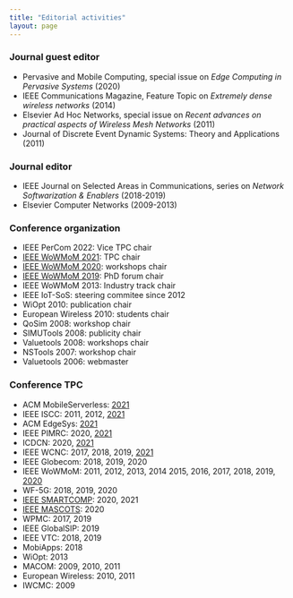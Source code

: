 ```yaml
---
title: "Editorial activities"
layout: page
---
```


### Journal guest editor

- Pervasive and Mobile Computing, special issue on _Edge Computing in Pervasive Systems_ (2020)
- IEEE Communications Magazine, Feature Topic on _Extremely dense wireless networks_ (2014)
- Elsevier Ad Hoc Networks, special issue on _Recent advances on practical aspects of Wireless Mesh Networks_ (2011)
- Journal of Discrete Event Dynamic Systems: Theory and Applications (2011)

### Journal editor

- IEEE Journal on Selected Areas in Communications, series on _Network Softwarization & Enablers_ (2018-2019)
- Elsevier Computer Networks (2009-2013)

### Conference organization

- IEEE PerCom 2022: Vice TPC chair
- [IEEE WoWMoM 2021](http://wowmom2021.iit.cnr.it/): TPC chair
- [IEEE WoWMoM 2020](http://www.cs.ucc.ie/wowmom2020/): workshops chair
- [IEEE WoWMoM 2019](http://cs.ucf.edu/wowmom2019/):
  PhD forum chair
- IEEE WoWMoM 2013: Industry track chair
- IEEE IoT-SoS: steering commitee since 2012
- WiOpt 2010: publication chair
- European Wireless 2010: students chair
- QoSim 2008: workshop chair
- SIMUTools 2008: publicity chair
- Valuetools 2008: workshops chair
- NSTools 2007: workshop chair
- Valuetools 2006: webmaster

### Conference TPC

- ACM MobileServerless: [2021](https://www.it.uc3m.es/mbsvless21/)
- IEEE ISCC: 2011, 2012, [2021](https://iscc2021.unipi.gr/)
- ACM EdgeSys: [2021](https://edge-sys.github.io/2021/)
- IEEE PIMRC: 2020, [2021](https://pimrc2021.ieee-pimrc.org/)
- ICDCN: 2020, [2021](http://www.icdcn2021.net/)
- IEEE WCNC: 2017, 2018, 2019, [2021](https://wcnc2021.ieee-wcnc.org/)
- IEEE Globecom: 2018, 2019, 2020
- IEEE WoWMoM: 2011, 2012, 2013, 2014 2015, 2016, 2017, 2018, 2019, [2020](http://www.cs.ucc.ie/wowmom2020/)
- WF-5G: 2018, 2019, 2020
- [IEEE SMARTCOMP](https://www.smart-comp.info/): 2020, 2021
- [IEEE MASCOTS](http://mascots.iitis.pl/): 2020
- WPMC: 2017, 2019
- IEEE GlobalSIP: 2019
- IEEE VTC: 2018, 2019
- MobiApps: 2018
- WiOpt: 2013
- MACOM: 2009, 2010, 2011
- European Wireless: 2010, 2011
- IWCMC: 2009
